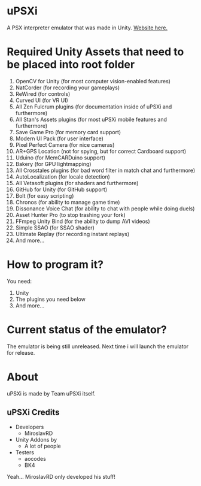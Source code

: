 # uPSXi
A PSX interpreter emulator that was made in Unity. [Website here.](https://miroslavrd.itch.io/upsxi)
# Required Unity Assets that need to be placed into root folder
1. OpenCV for Unity (for most computer vision-enabled features)
2. NatCorder (for recording your gameplays)
3. ReWired (for controls)
4. Curved UI (for VR UI)
5. All Zen Fulcrum plugins (for documentation inside of uPSXi and furthermore)
6. All Stan's Assets plugins (for most uPSXi mobile features and furthermore)
7. Save Game Pro (for memory card support)
8. Modern UI Pack (for user interface)
9. Pixel Perfect Camera (for nice cameras)
10. AR+GPS Location (not for spying, but for correct Cardboard support)
11. Uduino (for MemCARDuino support)
12. Bakery (for GPU lightmapping)
13. All Crosstales plugins (for bad word filter in match chat and furthermore)
14. AutoLocalization (for locale detection)
15. All Vetasoft plugins (for shaders and furthermore)
16. GitHub for Unity (for GitHub support)
17. Bolt (for easy scripting)
18. Chronos (for ability to manage game time)
19. Dissonance Voice Chat (for ability to chat with people while doing duels)
20. Asset Hunter Pro (to stop trashing your fork)
21. FFmpeg Unity Bind (for the ability to dump AVI videos)
22. Simple SSAO (for SSAO shader)
23. Ultimate Replay (for recording instant replays)
24. And more...
# How to program it?
You need:
1. Unity
2. The plugins you need below
3. And more...
# Current status of the emulator?
The emulator is being still unreleased. Next time i will launch the emulator for release.
# About
uPSXi is made by Team uPSXi itself.

## uPSXi Credits
* Developers
  * MiroslavRD
* Unity Addons by
  * A lot of people
* Testers
  * aocodes
  * BK4

Yeah... MiroslavRD only developed his stuff!
